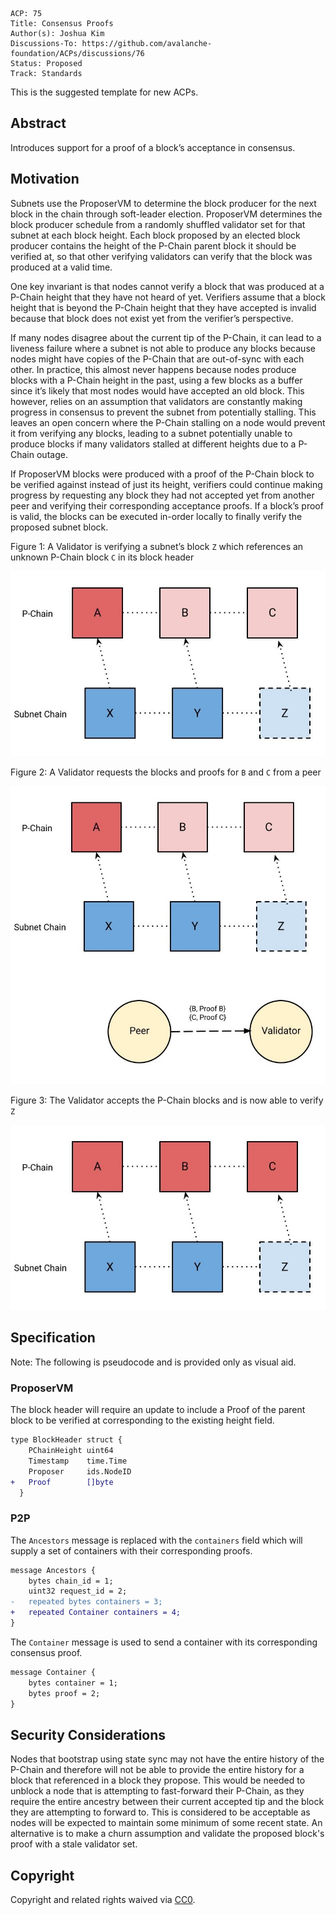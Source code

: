 ```text
ACP: 75
Title: Consensus Proofs
Author(s): Joshua Kim
Discussions-To: https://github.com/avalanche-foundation/ACPs/discussions/76
Status: Proposed
Track: Standards
```

This is the suggested template for new ACPs.

## Abstract

Introduces support for a proof of a block’s acceptance in consensus.

## Motivation

Subnets use the ProposerVM to determine the block producer for the next block in the chain through soft-leader election. ProposerVM determines the block producer schedule from a randomly shuffled validator set for that subnet at each block height.  Each block proposed by an elected block producer contains the height of the P-Chain parent block it should be verified at, so that other verifying validators can verify that the block was produced at a valid time.

One key invariant is that nodes cannot verify a block that was produced at a P-Chain height that they have not heard of yet. Verifiers assume that a block height that is beyond the P-Chain height that they have accepted is invalid because that block does not exist yet from the verifier’s perspective.

If many nodes disagree about the current tip of the P-Chain, it can lead to a liveness failure where a subnet is not able to produce any blocks because nodes might have copies of the P-Chain that are out-of-sync with each other. In practice, this almost never happens because nodes produce blocks with a P-Chain height in the past, using a few blocks as a buffer since it’s likely that most nodes would have accepted an old block. This however, relies on an assumption that validators are constantly making progress in consensus to prevent the subnet from potentially stalling. This leaves an open concern where the P-Chain stalling on a node would prevent it from verifying any blocks, leading to a subnet potentially unable to produce blocks if many validators stalled at different heights due to a P-Chain outage.

If ProposerVM blocks were produced with a proof of the P-Chain block to be verified against instead of just its height, verifiers could continue making progress by requesting any block they had not accepted yet from another peer and verifying their corresponding acceptance proofs. If a block’s proof is valid, the blocks can be executed in-order locally to finally verify the proposed subnet block.

Figure 1: A Validator is verifying a subnet’s block `Z` which references an unknown P-Chain block `C` in its block header

![figure 1](./1.jpg)

Figure 2: A Validator requests the blocks and proofs for `B` and `C` from a peer

![figure 2](./2.jpg)

Figure 3: The Validator accepts the P-Chain blocks and is now able to verify `Z`

![figure 3](./3.jpg)

## Specification

Note: The following is pseudocode and is provided only as visual aid.

### ProposerVM

The block header will require an update to include a Proof of the parent block
to be verified at corresponding to the existing height field.

```diff
type BlockHeader struct {
    PChainHeight uint64
    Timestamp    time.Time
    Proposer     ids.NodeID
+   Proof        []byte
  }
```

### P2P

The `Ancestors` message is replaced with the `containers`
field which will supply a set of containers with their corresponding proofs.

```diff
message Ancestors {
    bytes chain_id = 1;
    uint32 request_id = 2;
-   repeated bytes containers = 3;
+   repeated Container containers = 4;
}
```

The `Container` message is used to send a container with its corresponding
consensus proof.

```diff
message Container {
    bytes container = 1;
    bytes proof = 2;
}
```

## Security Considerations

Nodes that bootstrap using state sync may not have the entire history of the
P-Chain and therefore will not be able to provide the entire history for a block
that referenced in a block they propose. This would be needed to unblock a node that is attempting to fast-forward their P-Chain, as they require the entire ancestry between their current accepted tip and the block they are attempting to forward to. This is considered to be acceptable as
nodes will be expected to maintain some minimum of some recent state. An alternative is to make a churn assumption and validate the proposed block's proof with a stale validator set.

## Copyright

Copyright and related rights waived via [CC0](https://creativecommons.org/publicdomain/zero/1.0/).
